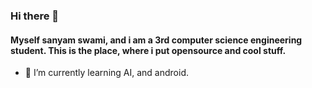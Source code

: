 ### Hi there 👋
#### Myself sanyam swami, and i am a 3rd computer science engineering student. This is the place, where i put opensource and cool stuff.
* 🌱 I’m currently learning AI, and android.
<!--
**SanyamSwami123/SanyamSwami123** is a ✨ _special_ ✨ repository because its `README.md` (this file) appears on your GitHub profile.

Here are some ideas to get you started:

- 🔭 I’m currently working on ...
- 🌱 I’m currently learning ...
- 👯 I’m looking to collaborate on ...
- 🤔 I’m looking for help with ...
- 💬 Ask me about ...
- 📫 How to reach me: ...
- 😄 Pronouns: ...
- ⚡ Fun fact: ...
-->
